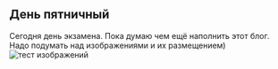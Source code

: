 ## День пятничный
Сегодня день экзамена. Пока думаю чем ещё наполнить этот блог. Надо подумать над изображениями и их размещением) 
![тест изображений](https://images.stopgame.ru/uploads/images/407932/form/2016/06/22/1466606694.jpg)
